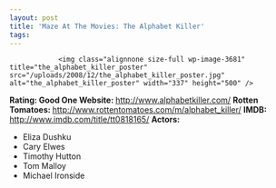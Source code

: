 ```yaml
---
layout: post
title: 'Maze At The Movies: The Alphabet Killer'
tags:
---
```



                <img class="alignnone size-full wp-image-3681" title="the_alphabet_killer_poster" src="/uploads/2008/12/the_alphabet_killer_poster.jpg" alt="the_alphabet_killer_poster" width="337" height="500" />
<p><strong>Rating: Good One
Website: </strong><a href="http://www.alphabetkiller.com/"><a href="http://www.alphabetkiller.com/">http://www.alphabetkiller.com/</a></a>
<strong>Rotten Tomatoes: </strong><a href="http://www.rottentomatoes.com/m/alphabet_killer/"><a href="http://www.rottentomatoes.com/m/alphabet_killer/">http://www.rottentomatoes.com/m/alphabet_killer/</a></a>
<strong>IMDB:</strong> <a href="http://www.imdb.com/title/tt0818165/"><a href="http://www.imdb.com/title/tt0818165/">http://www.imdb.com/title/tt0818165/</a></a>
<strong>Actors:</strong></p>
<ul>
    <li>Eliza Dushku</li>
    <li>Cary Elwes</li>
    <li>Timothy Hutton</li>
    <li>Tom Malloy</li>
    <li>Michael Ironside</li>
</ul>
